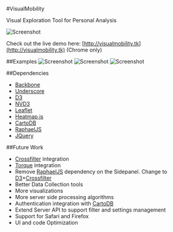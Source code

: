 #VisualMobility

Visual Exploration Tool for Personal Analysis

![Screenshot](https://raw.github.com/ffleandro/VisualMobility/master/examples/screenshot.png)

Check out the live demo here:
[http://visualmobility.tk](http://visualmobility.tk) (Chrome only)

##Examples
![Screenshot](https://raw.github.com/ffleandro/VisualMobility/master/examples/heatmap.png)
![Screenshot](https://raw.github.com/ffleandro/VisualMobility/master/examples/scatter_time.png)
![Screenshot](https://raw.github.com/ffleandro/VisualMobility/master/examples/scatter_date.png)

##Dependencies
 * [Backbone](http://backbonejs.org/)
 * [Underscore](http://underscorejs.org/)
 * [D3](http://d3js.org)
 * [NVD3](http://nvd3.com/)
 * [Leaflet](http://leaflet.cloudmade.com/)
 * [Heatmap.js](https://github.com/pa7/heatmap.js)
 * [CartoDB](http://cartodb.com/)
 * [RaphaelJS](http://raphaeljs.com/)
 * [JQuery](http://jquery.com/)

##Future Work

 * [Crossfilter](http://square.github.com/crossfilter/) integration
 * [Torque](https://github.com/CartoDB/torque) integration
 * Remove [RaphaelJS](http://raphaeljs.com/) dependency on the Sidepanel. Change to [D3](http://d3js.org)+[Crossfilter](http://square.github.com/crossfilter/)
 * Better Data Collection tools
 * More visualizations
 * More server side processing algorithms
 * Authentication integration with [CartoDB](http://cartodb.com/)
 * Extend Server API to support filter and settings management
 * Support for Safari and Firefox
 * UI and code Optimization
